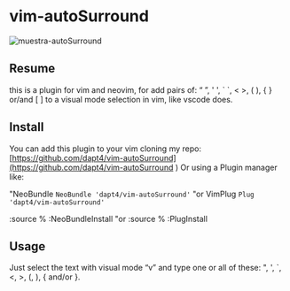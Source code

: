 # vim-autoSurround

![muestra-autoSurround](https://github.com/dapt4/vim-autoSurround/assets/67972962/8fd867ca-870a-45ec-912f-d3793a21f35a)

## Resume
this is a plugin for vim and neovim, for add pairs of: “ ”, ' ', \` \`, < >, ( ), { } or/and [ ] to a visual mode selection in vim, like vscode does.

## Install
You can add this plugin to your vim cloning my repo:
[https://github.com/dapt4/vim-autoSurround](https://github.com/dapt4/vim-autoSurround
)
Or using a Plugin manager like:

"NeoBundle
`NeoBundle 'dapt4/vim-autoSurround'`
"or VimPlug
`Plug 'dapt4/vim-autoSurround'`

:source %
:NeoBundleInstall
"or
:source %
:PlugInstall


## Usage
Just select the text with visual mode “v” and type one or all of these: ", ', `, <, >, (, ), { and/or }.
